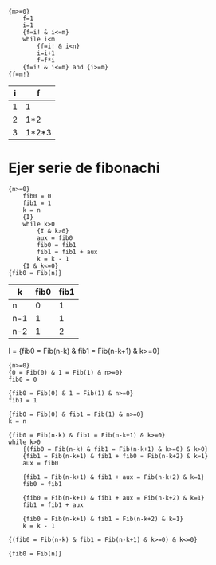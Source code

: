```
{m>=0}
	f=1
	i=1
	{f=i! & i<=m}
	while i<m
		{f=i! & i<n}
		i=i+1
		f=f*i
	{f=i! & i<=m} and {i>=m}
{f=m!}
```

| i   | f       |
| --- | ------- |
| 1   | 1       |
| 2   | 1\*2    |
| 3   | 1\*2\*3 |

# Ejer serie de fibonachi
```
{n>=0}
	fib0 = 0
	fib1 = 1
	k = n
	{I}
	while k>0
		{I & k>0}
		aux = fib0
		fib0 = fib1
		fib1 = fib1 + aux
		k = k - 1
	{I & k<=0}
{fib0 = Fib(n)}
```

| k   | fib0 | fib1 |
| --- | ---- | ---- |
| n   | 0    | 1    |
| n-1 | 1    | 1    |
| n-2 | 1    | 2    |

I = {fib0 = Fib(n-k) & fib1 = Fib(n-k+1) & k>=0}
```
{n>=0}
{0 = Fib(0) & 1 = Fib(1) & n>=0}
fib0 = 0

{fib0 = Fib(0) & 1 = Fib(1) & n>=0}
fib1 = 1

{fib0 = Fib(0) & fib1 = Fib(1) & n>=0}
k = n

{fib0 = Fib(n-k) & fib1 = Fib(n-k+1) & k>=0}
while k>0
	{(fib0 = Fib(n-k) & fib1 = Fib(n-k+1) & k>=0) & k>0}
	{fib1 = Fib(n-k+1) & fib1 + fib0 = Fib(n-k+2) & k=1}
	aux = fib0
	
	{fib1 = Fib(n-k+1) & fib1 + aux = Fib(n-k+2) & k=1}
	fib0 = fib1
	
	{fib0 = Fib(n-k+1) & fib1 + aux = Fib(n-k+2) & k=1}
	fib1 = fib1 + aux
	
	{fib0 = Fib(n-k+1) & fib1 = Fib(n-k+2) & k=1}
	k = k - 1
	
{(fib0 = Fib(n-k) & fib1 = Fib(n-k+1) & k>=0) & k<=0}

{fib0 = Fib(n)}
```